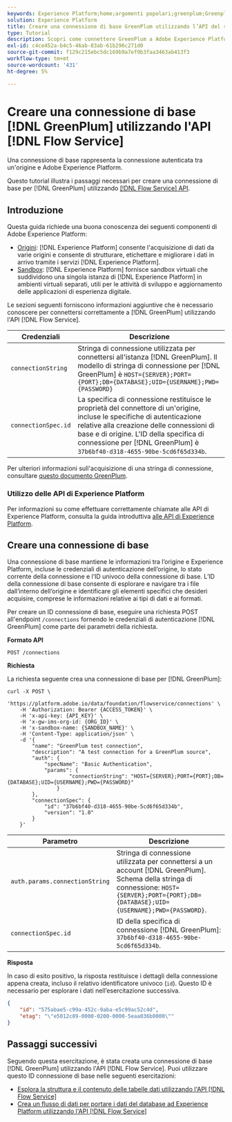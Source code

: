 ```yaml
---
keywords: Experience Platform;home;argomenti popolari;greenplum;Greenplum
solution: Experience Platform
title: Creare una connessione di base GreenPlum utilizzando l’API del servizio Flow
type: Tutorial
description: Scopri come connettere GreenPlum a Adobe Experience Platform utilizzando l’API del servizio Flusso.
exl-id: c4ce452a-b4c5-46ab-83ab-61b296c271d0
source-git-commit: f129c215ebc5dc169b9a7ef9b3faa3463ab413f3
workflow-type: tm+mt
source-wordcount: '431'
ht-degree: 5%

---
```


# Creare una connessione di base [!DNL GreenPlum] utilizzando l&#39;API [!DNL Flow Service]

Una connessione di base rappresenta la connessione autenticata tra un&#39;origine e Adobe Experience Platform.

Questo tutorial illustra i passaggi necessari per creare una connessione di base per [!DNL GreenPlum] utilizzando [[!DNL Flow Service] API](https://docs.greenplum.org/6-7/security-guide/topics/Authenticate.html).

## Introduzione

Questa guida richiede una buona conoscenza dei seguenti componenti di Adobe Experience Platform:

* [Origini](../../../../home.md): [!DNL Experience Platform] consente l&#39;acquisizione di dati da varie origini e consente di strutturare, etichettare e migliorare i dati in arrivo tramite i servizi [!DNL Experience Platform].
* [Sandbox](../../../../../sandboxes/home.md): [!DNL Experience Platform] fornisce sandbox virtuali che suddividono una singola istanza di [!DNL Experience Platform] in ambienti virtuali separati, utili per le attività di sviluppo e aggiornamento delle applicazioni di esperienza digitale.

Le sezioni seguenti forniscono informazioni aggiuntive che è necessario conoscere per connettersi correttamente a [!DNL GreenPlum] utilizzando l&#39;API [!DNL Flow Service].

| Credenziali | Descrizione |
| ---------- | ----------- |
| `connectionString` | Stringa di connessione utilizzata per connettersi all&#39;istanza [!DNL GreenPlum]. Il modello di stringa di connessione per [!DNL GreenPlum] è `HOST={SERVER};PORT={PORT};DB={DATABASE};UID={USERNAME};PWD={PASSWORD}` |
| `connectionSpec.id` | La specifica di connessione restituisce le proprietà del connettore di un&#39;origine, incluse le specifiche di autenticazione relative alla creazione delle connessioni di base e di origine. L&#39;ID della specifica di connessione per [!DNL GreenPlum] è `37b6bf40-d318-4655-90be-5cd6f65d334b`. |

Per ulteriori informazioni sull&#39;acquisizione di una stringa di connessione, consultare [questo documento GreenPlum](https://docs.greenplum.org/6-7/security-guide/topics/Authenticate.html).

### Utilizzo delle API di Experience Platform

Per informazioni su come effettuare correttamente chiamate alle API di Experience Platform, consulta la guida introduttiva [alle API di Experience Platform](../../../../../landing/api-guide.md).

## Creare una connessione di base

Una connessione di base mantiene le informazioni tra l’origine e Experience Platform, incluse le credenziali di autenticazione dell’origine, lo stato corrente della connessione e l’ID univoco della connessione di base. L’ID della connessione di base consente di esplorare e navigare tra i file dall’interno dell’origine e identificare gli elementi specifici che desideri acquisire, comprese le informazioni relative ai tipi di dati e ai formati.

Per creare un ID connessione di base, eseguire una richiesta POST all&#39;endpoint `/connections` fornendo le credenziali di autenticazione [!DNL GreenPlum] come parte dei parametri della richiesta.

**Formato API**

```https
POST /connections
```

**Richiesta**

La richiesta seguente crea una connessione di base per [!DNL GreenPlum]:

```shell
curl -X POST \
    'https://platform.adobe.io/data/foundation/flowservice/connections' \
    -H 'Authorization: Bearer {ACCESS_TOKEN}' \
    -H 'x-api-key: {API_KEY}' \
    -H 'x-gw-ims-org-id: {ORG_ID}' \
    -H 'x-sandbox-name: {SANDBOX_NAME}' \
    -H 'Content-Type: application/json' \
    -d '{
        "name": "GreenPlum test connection",
        "description": "A test connection for a GreenPlum source",
        "auth": {
            "specName": "Basic Authentication",
            "params": {
                    "connectionString": "HOST={SERVER};PORT={PORT};DB={DATABASE};UID={USERNAME};PWD={PASSWORD}"
                }
        },
        "connectionSpec": {
            "id": "37b6bf40-d318-4655-90be-5cd6f65d334b",
            "version": "1.0"
        }
    }'
```

| Parametro | Descrizione |
| --------- | ----------- |
| `auth.params.connectionString` | Stringa di connessione utilizzata per connettersi a un account [!DNL GreenPlum]. Schema della stringa di connessione: `HOST={SERVER};PORT={PORT};DB={DATABASE};UID={USERNAME};PWD={PASSWORD}`. |
| `connectionSpec.id` | ID della specifica di connessione [!DNL GreenPlum]: `37b6bf40-d318-4655-90be-5cd6f65d334b`. |

**Risposta**

In caso di esito positivo, la risposta restituisce i dettagli della connessione appena creata, incluso il relativo identificatore univoco (`id`). Questo ID è necessario per esplorare i dati nell’esercitazione successiva.

```json
{
    "id": "575abae5-c99a-452c-9aba-e5c99ac52c4d",
    "etag": "\"e5012c89-0000-0200-0000-5eaa036b0000\""
}
```

## Passaggi successivi

Seguendo questa esercitazione, è stata creata una connessione di base [!DNL GreenPlum] utilizzando l&#39;API [!DNL Flow Service]. Puoi utilizzare questo ID connessione di base nelle seguenti esercitazioni:

* [Esplora la struttura e il contenuto delle tabelle dati utilizzando l&#39;API  [!DNL Flow Service] ](../../explore/tabular.md)
* [Crea un flusso di dati per portare i dati del database ad Experience Platform utilizzando l&#39;API  [!DNL Flow Service] ](../../collect/database-nosql.md)
